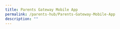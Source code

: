 ```yaml
---
title: Parents Gateway Mobile App
permalink: /parents-hub/Parents-Gateway-Mobile-App
description: ""
---
```

